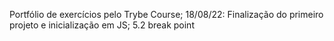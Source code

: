 Portfólio de exercícios pelo Trybe Course;
18/08/22:
Finalização do primeiro projeto e inicialização em JS;
5.2 break point
